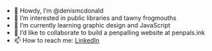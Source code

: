 - 👋 Howdy, I’m @denismcdonald
- 👀 I’m interested in public libraries and tawny frogmouths
- 🌱 I’m currently learning graphic design and JavaScript
- 💞️ I’d like to collaborate to build a penpalling website at penpals.ink
- 📫 How to reach me: [LinkedIn](https://www.linkedin.com/in/denismcdonald/)

<!---
denismcdonald/denismcdonald is a ✨ special ✨ repository because its `README.md` (this file) appears on your GitHub profile.
You can click the Preview link to take a look at your changes.
--->
